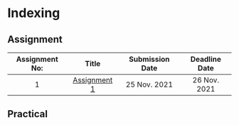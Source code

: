 # Indexing
## Assignment
| Assignment No:     |   Title         | Submission Date |  Deadline Date |
| :-------------:|:-------------:| :-----:| :------:|
| 1      | [Assignment 1](https://github.com/alina232/EAD/tree/master/Assignment/Assignment-1) | 25 Nov. 2021 | 26 Nov. 2021 |


## Practical